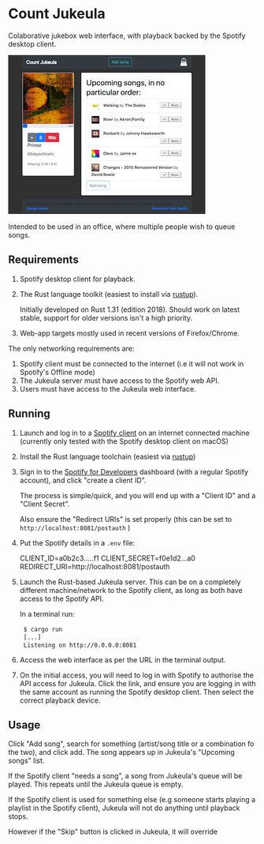 # Count Jukeula

Colaborative jukebox web interface, with playback backed by the Spotify desktop client.

![Screenshot](screenshot.png)

Intended to be used in an office, where multiple people wish to queue songs.

## Requirements

1. Spotify desktop client for playback.
2. The Rust language toolkit (easiest to install via [rustup](https://rustup.rs/)). 

    Initially developed on Rust 1.31 (edition 2018). Should work on latest stable, support for older versions isn't a high priority.
3. Web-app targets mostly used in recent versions of Firefox/Chrome.

The only networking requirements are:

1. Spotify client must be connected to the internet (i.e it will not work in Spotify's Offline mode)
2. The Jukeula server must have access to the Spotify web API.
3. Users must have access to the Jukeula web interface.

## Running

1. Launch and log in to a [Spotify client](https://www.spotify.com) on an internet connected machine (currently only tested with the Spotify desktop client on macOS)

2. Install the Rust language toolchain (easiest via [rustup](https://rustup.rs/))

3. Sign in to the [Spotify for Developers](https://developer.spotify.com/dashboard/login) dashboard (with a regular Spotify account), and click "create a client ID".

    The process is simple/quick, and you will end up with a "Client ID" and a "Client Secret".

    Also ensure the "Redirect URIs" is set properly (this can be set to `http://localhost:8081/postauth` )

4. Put the Spotify details in a `.env` file:

    CLIENT_ID=a0b2c3.....f1
    CLIENT_SECRET=f0e1d2...a0
    REDIRECT_URI=http://localhost:8081/postauth

5. Launch the Rust-based Jukeula server. This can be on a completely different machine/network to the Spotify client, as long as both have access to the Spotify API.

    In a terminal run:

        $ cargo run
        [...]
        Listening on http://0.0.0.0:8081

6. Access the web interface as per the URL in the terminal output.

7. On the initial access, you will need to log in with Spotify to authorise the API access for Jukeula. Click the link, and ensure you are logging in with the same account as running the Spotify desktop client. Then select the correct playback device.

## Usage

Click "Add song", search for something (artist/song title or a combination fo the two), and click add. The song appears up in Jukeula's "Upcoming songs" list.

If the Spotify client "needs a song", a song from Jukeula's queue will be played. This repeats until the Jukeula queue is empty.

If the Spotify client is used for something else (e.g someone starts playing a playlist in the Spotify client), Jukeula will not do anything until playback stops.

However if the "Skip" button is clicked in Jukeula, it will override
